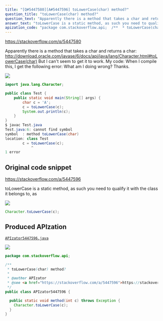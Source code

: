 ```yaml
---
title: "[Q#5447580][A#5447596] toLowerCase(char) method?"
question_title: "toLowerCase(char) method?"
question_text: "Apparently there is a method that takes a char and returns a char: http://download.oracle.com/javase/6/docs/api/java/lang/Character.html#toLowerCase(char) But I can't seem to get it to work. My code: When I compile this, I get the following error: What am I doing wrong? Thanks."
answer_text: "toLowerCase is a static method, as such you need to qualify it with the class it belongs to, as"
apization_code: "package com.stackoverflow.api;  /**  * toLowerCase(char) method?  *  * @author APIzator  * @see <a href=\"https://stackoverflow.com/a/5447596\">https://stackoverflow.com/a/5447596</a>  */ public class APIzator5447596 {    public static void method(int c) throws Exception {     Character.toLowerCase(c);   } }"
---
```


https://stackoverflow.com/q/5447580

Apparently there is a method that takes a char and returns a char: http://download.oracle.com/javase/6/docs/api/java/lang/Character.html#toLowerCase(char)
But I can&#x27;t seem to get it to work. My code:
When I compile this, I get the following error:
What am I doing wrong? Thanks.


<div class="code-logo"><img src="/stackoverflow.png" /></div>

```java
import java.lang.Character;

public class Test {
    public static void main(String[] args) {
        char c = 'A';
        c = toLowerCase(c);
        System.out.println(c);
    }
}
$ javac Test.java
Test.java:6: cannot find symbol
symbol  : method toLowerCase(char)
location: class Test
        c = toLowerCase(c);
            ^
1 error
```


## Original code snippet

https://stackoverflow.com/a/5447596

toLowerCase is a static method, as such you need to qualify it with the class it belongs to, as

<div class="code-logo"><img src="/stackoverflow.png" /></div>

```java
Character.toLowerCase(c);
```

## Produced APIzation

[`APIzator5447596.java`](https://github.com/pasqualesalza/apization-temp/raw/main/data/search/APIzator5447596.java)

<div class="code-logo"><img src="/apizator.png" /></div>

```java
package com.stackoverflow.api;

/**
 * toLowerCase(char) method?
 *
 * @author APIzator
 * @see <a href="https://stackoverflow.com/a/5447596">https://stackoverflow.com/a/5447596</a>
 */
public class APIzator5447596 {

  public static void method(int c) throws Exception {
    Character.toLowerCase(c);
  }
}

```